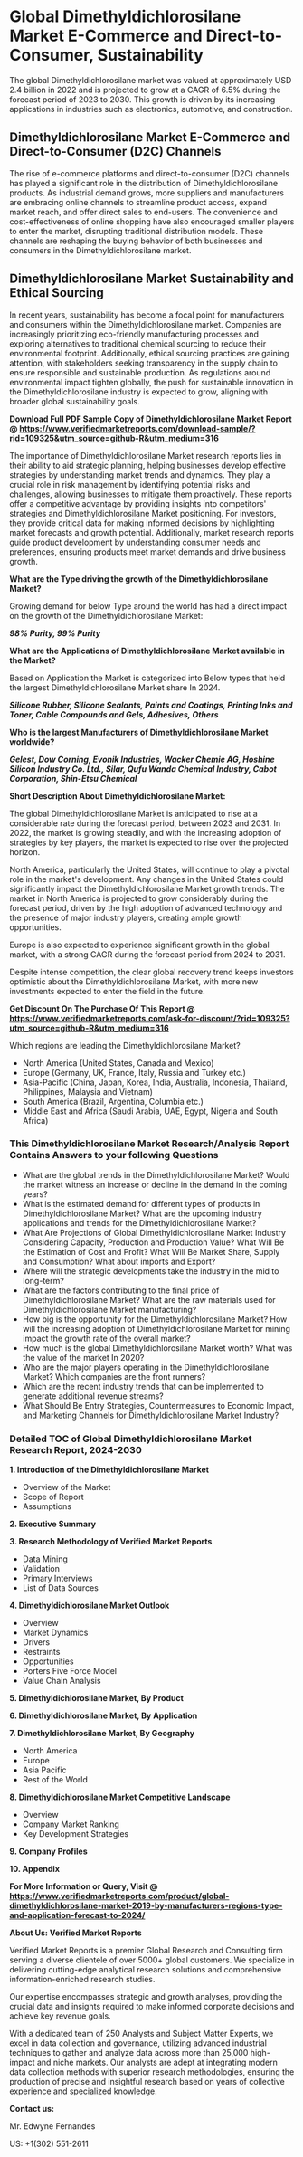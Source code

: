<h1>Global Dimethyldichlorosilane Market E-Commerce and Direct-to-Consumer, Sustainability</h1><p class=""><p>The global Dimethyldichlorosilane market was valued at approximately USD 2.4 billion in 2022 and is projected to grow at a CAGR of 6.5% during the forecast period of 2023 to 2030. This growth is driven by its increasing applications in industries such as electronics, automotive, and construction.</p><h2>Dimethyldichlorosilane Market E-Commerce and Direct-to-Consumer (D2C) Channels</h2><p>The rise of e-commerce platforms and direct-to-consumer (D2C) channels has played a significant role in the distribution of Dimethyldichlorosilane products. As industrial demand grows, more suppliers and manufacturers are embracing online channels to streamline product access, expand market reach, and offer direct sales to end-users. The convenience and cost-effectiveness of online shopping have also encouraged smaller players to enter the market, disrupting traditional distribution models. These channels are reshaping the buying behavior of both businesses and consumers in the Dimethyldichlorosilane market.</p><h2>Dimethyldichlorosilane Market Sustainability and Ethical Sourcing</h2><p>In recent years, sustainability has become a focal point for manufacturers and consumers within the Dimethyldichlorosilane market. Companies are increasingly prioritizing eco-friendly manufacturing processes and exploring alternatives to traditional chemical sourcing to reduce their environmental footprint. Additionally, ethical sourcing practices are gaining attention, with stakeholders seeking transparency in the supply chain to ensure responsible and sustainable production. As regulations around environmental impact tighten globally, the push for sustainable innovation in the Dimethyldichlorosilane industry is expected to grow, aligning with broader global sustainability goals.</p></p><p class=""><strong>Download Full PDF Sample Copy of Dimethyldichlorosilane Market Report @ <a href="https://www.verifiedmarketreports.com/download-sample/?rid=109325&utm_source=github-R&utm_medium=316" target="_blank">https://www.verifiedmarketreports.com/download-sample/?rid=109325&utm_source=github-R&utm_medium=316</a></strong></p><p>The importance of&nbsp;Dimethyldichlorosilane Market research reports lies in their ability to aid strategic planning, helping businesses develop effective strategies by understanding market trends and dynamics. They play a crucial role in risk management by identifying potential risks and challenges, allowing businesses to mitigate them proactively. These reports offer a competitive advantage by providing insights into competitors' strategies and Dimethyldichlorosilane Market positioning. For investors, they provide critical data for making informed decisions by highlighting market forecasts and growth potential. Additionally, market research reports guide product development by understanding consumer needs and preferences, ensuring products meet market demands and drive business growth.</p><p><strong>What are the&nbsp;Type driving the growth of the Dimethyldichlorosilane Market?</strong></p><p id="" class="">Growing demand for below Type around the world has had a direct impact on the growth of the Dimethyldichlorosilane Market:</p><p class=""><em><strong>98% Purity, 99% Purity</strong></em></p><p class=""><strong>What are the&nbsp;Applications&nbsp;of Dimethyldichlorosilane Market available in the Market?</strong></p><p id="" class="">Based on Application the Market is categorized into Below types that held the largest Dimethyldichlorosilane Market share In 2024.</p><p class=""><em><strong>Silicone Rubber, Silicone Sealants, Paints and Coatings, Printing Inks and Toner, Cable Compounds and Gels, Adhesives, Others</strong></em></p><p class=""><strong>Who is the largest Manufacturers of Dimethyldichlorosilane Market worldwide?</strong></p><p><em><strong>Gelest, Dow Corning, Evonik Industries, Wacker Chemie AG, Hoshine Silicon Industry Co. Ltd., Silar, Qufu Wanda Chemical Industry, Cabot Corporation, Shin-Etsu Chemical</strong></em></p><p id="" class=""><strong>Short Description About Dimethyldichlorosilane Market:</strong></p><p>The global Dimethyldichlorosilane Market is anticipated to rise at a considerable rate during the forecast period, between 2023 and 2031. In 2022, the market is growing steadily, and with the increasing adoption of strategies by key players, the market is expected to rise over the projected horizon.</p><p>North America, particularly the United States, will continue to play a pivotal role in the market's development. Any changes in the United States could significantly impact the Dimethyldichlorosilane Market growth trends. The market in North America is projected to grow considerably during the forecast period, driven by the high adoption of advanced technology and the presence of major industry players, creating ample growth opportunities.</p><p>Europe is also expected to experience significant growth in the global market, with a strong CAGR during the forecast period from 2024 to 2031.</p><p>Despite intense competition, the clear global recovery trend keeps investors optimistic about the Dimethyldichlorosilane Market, with more new investments expected to enter the field in the future.</p><p id="" class=""><strong>Get Discount On The Purchase Of This Report @ <a href="https://www.verifiedmarketreports.com/ask-for-discount/?rid=109325?utm_source=github-R&utm_medium=316" target="_blank">https://www.verifiedmarketreports.com/ask-for-discount/?rid=109325?utm_source=github-R&utm_medium=316</a></strong></p><p class="">Which regions are leading the Dimethyldichlorosilane Market?</p><ul><li>North America (United States, Canada and Mexico)</li><li>Europe (Germany, UK, France, Italy, Russia and Turkey etc.)</li><li>Asia-Pacific (China, Japan, Korea, India, Australia, Indonesia, Thailand, Philippines, Malaysia and Vietnam)</li><li>South America (Brazil, Argentina, Columbia etc.)</li><li>Middle East and Africa (Saudi Arabia, UAE, Egypt, Nigeria and South Africa)</li></ul><h3 id="" class="">This Dimethyldichlorosilane Market Research/Analysis Report Contains Answers to your following Questions</h3><ul><li>What are the global trends in the Dimethyldichlorosilane Market? Would the market witness an increase or decline in the demand in the coming years?</li><li>What is the estimated demand for different types of products in Dimethyldichlorosilane Market? What are the upcoming industry applications and trends for the Dimethyldichlorosilane Market?</li><li>What Are Projections of Global Dimethyldichlorosilane Market Industry Considering Capacity, Production and Production Value? What Will Be the Estimation of Cost and Profit? What Will Be Market Share, Supply and Consumption? What about imports and Export?</li><li>Where will the strategic developments take the industry in the mid to long-term?</li><li>What are the factors contributing to the final price of Dimethyldichlorosilane Market? What are the raw materials used for Dimethyldichlorosilane Market manufacturing?</li><li>How big is the opportunity for the Dimethyldichlorosilane Market? How will the increasing adoption of Dimethyldichlorosilane Market for mining impact the growth rate of the overall market?</li><li>How much is the global Dimethyldichlorosilane Market worth? What was the value of the market In 2020?</li><li>Who are the major players operating in the Dimethyldichlorosilane Market? Which companies are the front runners?</li><li>Which are the recent industry trends that can be implemented to generate additional revenue streams?</li><li>What Should Be Entry Strategies, Countermeasures to Economic Impact, and Marketing Channels for Dimethyldichlorosilane Market Industry?</li></ul><h3 id="" class="">Detailed TOC of Global Dimethyldichlorosilane Market Research Report, 2024-2030</h3><p id="" class=""><strong>1. Introduction of the Dimethyldichlorosilane Market</strong></p><ul><li>Overview of the Market</li><li>Scope of Report</li><li>Assumptions</li></ul><p id="" class=""><strong>2. Executive Summary</strong></p><p id="" class=""><strong>3. Research Methodology of Verified Market Reports</strong></p><ul><li>Data Mining</li><li>Validation</li><li>Primary Interviews</li><li>List of Data Sources</li></ul><p id="" class=""><strong>4. Dimethyldichlorosilane Market Outlook</strong></p><ul><li>Overview</li><li>Market Dynamics</li><li>Drivers</li><li>Restraints</li><li>Opportunities</li><li>Porters Five Force Model</li><li>Value Chain Analysis</li></ul><p id="" class=""><strong>5. Dimethyldichlorosilane Market, By Product</strong></p><p id="" class=""><strong>6. Dimethyldichlorosilane Market, By Application</strong></p><p id="" class=""><strong>7. Dimethyldichlorosilane Market, By Geography</strong></p><ul><li>North America</li><li>Europe</li><li>Asia Pacific</li><li>Rest of the World</li></ul><p id="" class=""><strong>8. Dimethyldichlorosilane Market Competitive Landscape</strong></p><ul><li>Overview</li><li>Company Market Ranking</li><li>Key Development Strategies</li></ul><p id="" class=""><strong>9. Company Profiles</strong></p><p id="" class=""><strong>10. Appendix</strong></p><p id="" class=""><strong>For More Information or Query, Visit @ <a href="https://www.verifiedmarketreports.com/product/global-dimethyldichlorosilane-market-2019-by-manufacturers-regions-type-and-application-forecast-to-2024/" target="_blank">https://www.verifiedmarketreports.com/product/global-dimethyldichlorosilane-market-2019-by-manufacturers-regions-type-and-application-forecast-to-2024/</a></strong></p><p id="" class=""><strong>About Us: Verified Market Reports</strong></p><p id="" class="">Verified Market Reports is a premier Global Research and Consulting firm serving a diverse clientele of over 5000+ global customers. We specialize in delivering cutting-edge analytical research solutions and comprehensive information-enriched research studies.</p><p id="" class="">Our expertise encompasses strategic and growth analyses, providing the crucial data and insights required to make informed corporate decisions and achieve key revenue goals.</p><p id="" class="">With a dedicated team of 250 Analysts and Subject Matter Experts, we excel in data collection and governance, utilizing advanced industrial techniques to gather and analyze data across more than 25,000 high-impact and niche markets. Our analysts are adept at integrating modern data collection methods with superior research methodologies, ensuring the production of precise and insightful research based on years of collective experience and specialized knowledge.</p><p id="" class=""><strong>Contact us:</strong></p><p id="" class="">Mr. Edwyne Fernandes</p><p id="" class="">US: +1(302) 551-2611</p>